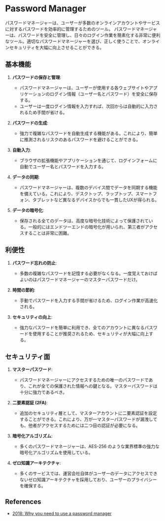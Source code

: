# Password Manager

パスワードマネージャーは、ユーザーが多数のオンラインアカウントやサービスに対するパスワードを効率的に管理するためのツール。
パスワードマネージャーは、パスワードを安全に管理し、日々のログイン作業を簡素化する非常に便利なツール。適切なパスワードマネージャーを選び、正しく使うことで、オンラインセキュリティを大幅に向上させることができる。

## 基本機能

1. **パスワードの保存と管理**:

   - パスワードマネージャーは、ユーザーが使用する各ウェブサイトやアプリケーションのログイン情報（ユーザー名とパスワード）を安全に保存する。
   - ユーザーは一度ログイン情報を入力すれば、次回からは自動的に入力されるため手間が省ける。

2. **パスワードの生成**:

   - 強力で複雑なパスワードを自動生成する機能がある。これにより、簡単に推測されるリスクのあるパスワードを避けることができる。

3. **自動入力**:

   - ブラウザの拡張機能やアプリケーションを通じて、ログインフォームに自動でユーザー名とパスワードを入力する。

4. **データの同期**:

   - パスワードマネージャーは、複数のデバイス間でデータを同期する機能を備えている。これにより、デスクトップ、ラップトップ、スマートフォン、タブレットなど異なるデバイスからでも一貫したUXが得られる。

5. **データの暗号化**:
   - 保存される全てのデータは、高度な暗号化技術によって保護されている。一般的にはエンドツーエンドの暗号化が用いられ、第三者がアクセスすることは非常に困難。

## 利便性

1. **パスワード忘れの防止**:

   - 多数の複雑なパスワードを記憶する必要がなくなる。一度覚えておけばよいのはパスワードマネージャーのマスターパスワードだけ。

2. **時間の節約**:

   - 手動でパスワードを入力する手間が省けるため、ログイン作業が高速化される。

3. **セキュリティの向上**:
   - 強力なパスワードを簡単に利用でき、全てのアカウントに異なるパスワードを使用することが推奨されるため、セキュリティが大幅に向上する。

## セキュリティ面

1. **マスターパスワード**:

   - パスワードマネージャーにアクセスするための唯一のパスワードであり、これが全ての保護された情報への鍵となる。マスターパスワードは十分に強力であるべき。

2. **二要素認証 (2FA)**:

   - 追加のセキュリティ層として、マスターアカウントに二要素認証を設定することができる。これにより、万が一マスターパスワードが漏洩しても、他者がアクセスするためには二つ目の認証が必要になる。

3. **暗号化アルゴリズム**:

   - 多くのパスワードマネージャーは、AES-256 のような業界標準の強力な暗号化アルゴリズムを使用している。

4. **ゼロ知識アーキテクチャ**:
   - 多くのサービスでは、運営会社自体がユーザーのデータにアクセスできないゼロ知識アーキテクチャを採用しており、ユーザーのプライバシーを確保する。

## References

- [2018: Why you need to use a password manager](https://techcrunch.com/2018/12/25/cybersecurity-101-guide-password-manager/)
